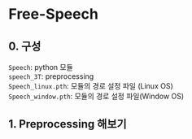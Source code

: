# Free-Speech

## 0. 구성
`Speech`: python 모듈\
`speech_3T`: preprocessing\
`Speech_linux.pth`: 모듈의 경로 설정 파일 (Linux OS)\
`Speech_window.pth`: 모듈의 경로 설정 파일(Window OS)


## 1. Preprocessing 해보기
